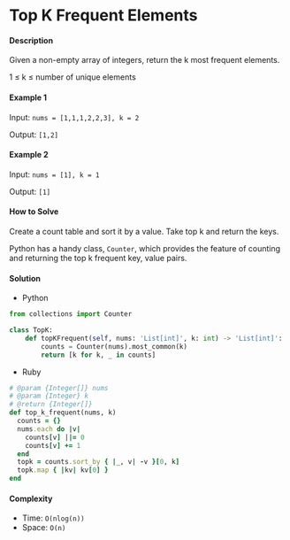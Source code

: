 # Top K Frequent Elements

#### Description

Given a non-empty array of integers, return the k most frequent elements.

1 ≤ k ≤ number of unique elements


#### Example 1
Input: `nums = [1,1,1,2,2,3], k = 2`

Output: `[1,2]`

#### Example 2
Input: `nums = [1], k = 1`

Output: `[1]`

#### How to Solve

Create a count table and sort it by a value. Take top k and return the keys.

Python has a handy class, `Counter`, which provides the feature of counting and returning the top k frequent key, value pairs.

#### Solution
- Python

```python
from collections import Counter

class TopK:
    def topKFrequent(self, nums: 'List[int]', k: int) -> 'List[int]':
        counts = Counter(nums).most_common(k)
        return [k for k, _ in counts]
```

- Ruby

```ruby
# @param {Integer[]} nums
# @param {Integer} k
# @return {Integer[]}
def top_k_frequent(nums, k)
  counts = {}
  nums.each do |v|
    counts[v] ||= 0
    counts[v] += 1
  end
  topk = counts.sort_by { |_, v| -v }[0, k]
  topk.map { |kv| kv[0] }
end
```

#### Complexity
- Time: `O(nlog(n))`
- Space: `O(n)`
